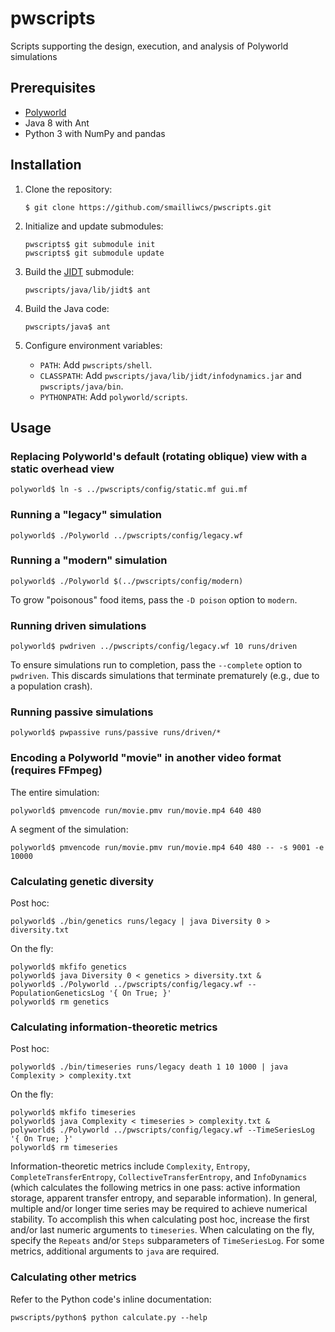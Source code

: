 # pwscripts

Scripts supporting the design, execution, and analysis of Polyworld simulations

## Prerequisites

-   [Polyworld](https://github.com/smailliwcs/polyworld)
-   Java 8 with Ant
-   Python 3 with NumPy and pandas

## Installation

1.  Clone the repository:

        $ git clone https://github.com/smailliwcs/pwscripts.git

2.  Initialize and update submodules:

        pwscripts$ git submodule init
        pwscripts$ git submodule update

3.  Build the [JIDT](https://github.com/jlizier/jidt) submodule:

        pwscripts/java/lib/jidt$ ant

4.  Build the Java code:

        pwscripts/java$ ant

5.  Configure environment variables:

    -   `PATH`: Add `pwscripts/shell`.
    -   `CLASSPATH`: Add `pwscripts/java/lib/jidt/infodynamics.jar` and `pwscripts/java/bin`.
    -   `PYTHONPATH`: Add `polyworld/scripts`.

## Usage

### Replacing Polyworld's default (rotating oblique) view with a static overhead view

    polyworld$ ln -s ../pwscripts/config/static.mf gui.mf

### Running a "legacy" simulation

    polyworld$ ./Polyworld ../pwscripts/config/legacy.wf

### Running a "modern" simulation

    polyworld$ ./Polyworld $(../pwscripts/config/modern)

To grow "poisonous" food items, pass the `-D poison` option to `modern`.

### Running driven simulations

    polyworld$ pwdriven ../pwscripts/config/legacy.wf 10 runs/driven

To ensure simulations run to completion, pass the `--complete` option to `pwdriven`.
This discards simulations that terminate prematurely (e.g., due to a population crash).

### Running passive simulations

    polyworld$ pwpassive runs/passive runs/driven/*

### Encoding a Polyworld "movie" in another video format (requires FFmpeg)

The entire simulation:

    polyworld$ pmvencode run/movie.pmv run/movie.mp4 640 480

A segment of the simulation:

    polyworld$ pmvencode run/movie.pmv run/movie.mp4 640 480 -- -s 9001 -e 10000

### Calculating genetic diversity

Post hoc:

    polyworld$ ./bin/genetics runs/legacy | java Diversity 0 > diversity.txt

On the fly:

    polyworld$ mkfifo genetics
    polyworld$ java Diversity 0 < genetics > diversity.txt &
    polyworld$ ./Polyworld ../pwscripts/config/legacy.wf --PopulationGeneticsLog '{ On True; }'
    polyworld$ rm genetics

### Calculating information-theoretic metrics

Post hoc:

    polyworld$ ./bin/timeseries runs/legacy death 1 10 1000 | java Complexity > complexity.txt

On the fly:

    polyworld$ mkfifo timeseries
    polyworld$ java Complexity < timeseries > complexity.txt &
    polyworld$ ./Polyworld ../pwscripts/config/legacy.wf --TimeSeriesLog '{ On True; }'
    polyworld$ rm timeseries

Information-theoretic metrics include `Complexity`, `Entropy`, `CompleteTransferEntropy`, `CollectiveTransferEntropy`, and `InfoDynamics` (which calculates the following metrics in one pass: active information storage, apparent transfer entropy, and separable information).
In general, multiple and/or longer time series may be required to achieve numerical stability.
To accomplish this when calculating post hoc, increase the first and/or last numeric arguments to `timeseries`.
When calculating on the fly, specify the `Repeats` and/or `Steps` subparameters of `TimeSeriesLog`.
For some metrics, additional arguments to `java` are required.

### Calculating other metrics

Refer to the Python code's inline documentation:

    pwscripts/python$ python calculate.py --help
